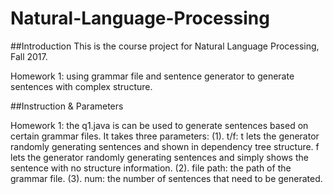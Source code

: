 # Natural-Language-Processing

##Introduction
This is the course project for Natural Language Processing, Fall 2017.

Homework 1: using grammar file and sentence generator to generate sentences with complex structure.

##Instruction & Parameters

Homework 1: the q1.java is can be used to generate sentences based on certain grammar files. 
It takes three parameters: 
(1). t/f: t lets the generator randomly generating sentences and shown in dependency tree structure. f lets the generator randomly generating sentences and simply shows the sentence with no structure information.
(2). file path: the path of the grammar file.
(3). num: the number of sentences that need to be generated.
